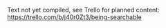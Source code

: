 Text not yet compiled, see Trello for planned content: https://trello.com/b/j40r0Zt3/being-searchable
